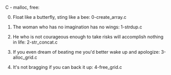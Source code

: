 C - malloc, free:

0. Float like a butterfly, sting like a bee:
0-create_array.c

1. The woman who has no imagination has no wings:
1-strdup.c

2. He who is not courageous enough to take risks will accomplish nothing in life:
2-str_concat.c

3. If you even dream of beating me you'd better wake up and apologize:
3-alloc_grid.c

4. It's not bragging if you can back it up:
4-free_grid.c
